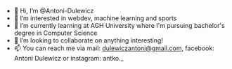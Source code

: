 - 👋 Hi, I’m @Antoni-Dulewicz
- 👀 I’m interested in webdev, machine learning and sports
- 🌱 I’m currently learning at AGH University where I'm pursuing bachelor's degree in Computer Science
- 💞️ I’m looking to collaborate on anything interesting!
- 📫 You can reach me via mail: dulewiczantoni@gmail.com, facebook: Antoni Dulewicz or instagram: antko._ 

<!---
Antoni-Dulewicz/Antoni-Dulewicz is a ✨ special ✨ repository because its `README.md` (this file) appears on your GitHub profile.
You can click the Preview link to take a look at your changes.
--->
